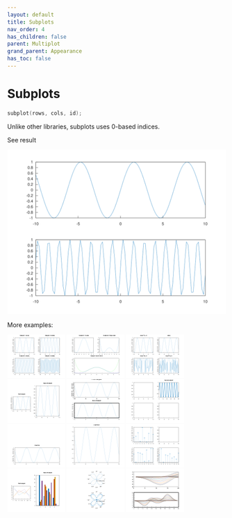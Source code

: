 ```yaml
---
layout: default
title: Subplots
nav_order: 4
has_children: false
parent: Multiplot
grand_parent: Appearance
has_toc: false
---
```

# Subplots

```cpp
subplot(rows, cols, id);
```

Unlike other libraries, subplots uses 0-based indices.


See result

[![example_subplot_1](subplot/subplot_1.svg)](https://github.com/alandefreitas/matplotplusplus/blob/master/examples/appearance/multiplot/subplot/subplot_1.cpp)

More examples:
    
[![example_subplot_2](subplot/subplot_2_thumb.png)](https://github.com/alandefreitas/matplotplusplus/blob/master/examples/appearance/multiplot/subplot/subplot_2.cpp)  [![example_subplot_3](subplot/subplot_3_thumb.png)](https://github.com/alandefreitas/matplotplusplus/blob/master/examples/appearance/multiplot/subplot/subplot_3.cpp)  [![example_subplot_4](subplot/subplot_4_thumb.png)](https://github.com/alandefreitas/matplotplusplus/blob/master/examples/appearance/multiplot/subplot/subplot_4.cpp)  [![example_subplot_5](subplot/subplot_5_thumb.png)](https://github.com/alandefreitas/matplotplusplus/blob/master/examples/appearance/multiplot/subplot/subplot_5.cpp)  [![example_subplot_6](subplot/subplot_6_thumb.png)](https://github.com/alandefreitas/matplotplusplus/blob/master/examples/appearance/multiplot/subplot/subplot_6.cpp)  [![example_subplot_7](subplot/subplot_7_thumb.png)](https://github.com/alandefreitas/matplotplusplus/blob/master/examples/appearance/multiplot/subplot/subplot_7.cpp)  [![example_subplot_8](subplot/subplot_8_thumb.png)](https://github.com/alandefreitas/matplotplusplus/blob/master/examples/appearance/multiplot/subplot/subplot_8.cpp)  [![example_subplot_9](subplot/subplot_9_thumb.png)](https://github.com/alandefreitas/matplotplusplus/blob/master/examples/appearance/multiplot/subplot/subplot_9.cpp)  [![example_subplot_10](subplot/subplot_10_thumb.png)](https://github.com/alandefreitas/matplotplusplus/blob/master/examples/appearance/multiplot/subplot/subplot_10.cpp)  [![example_subplot_11](subplot/subplot_11_thumb.png)](https://github.com/alandefreitas/matplotplusplus/blob/master/examples/appearance/multiplot/subplot/subplot_11.cpp)  [![example_subplot_12](subplot/subplot_12_thumb.png)](https://github.com/alandefreitas/matplotplusplus/blob/master/examples/appearance/multiplot/subplot/subplot_12.cpp)  [![example_subplot_13](subplot/subplot_13_thumb.png)](https://github.com/alandefreitas/matplotplusplus/blob/master/examples/appearance/multiplot/subplot/subplot_13.cpp)
  





<!-- Generated with mdsplit: https://github.com/alandefreitas/mdsplit -->
